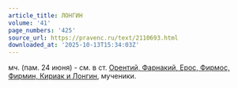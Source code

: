 ```yaml
---
article_title: ЛОНГИН
volume: '41'
page_numbers: '425'
source_url: https://pravenc.ru/text/2110693.html
downloaded_at: '2025-10-13T15:34:03Z'
---
```


мч. (пам. 24 июня) - см. в ст. [Орентий, Фарнакий, Ерос, Фирмос, Фирмин, Кириак и Лонгин](<https://pravenc.ru/text/Орентий  Фарнакий  Ерос  Фирмос  Фирмин  Кириак и Лонгин.html>), мученики.
